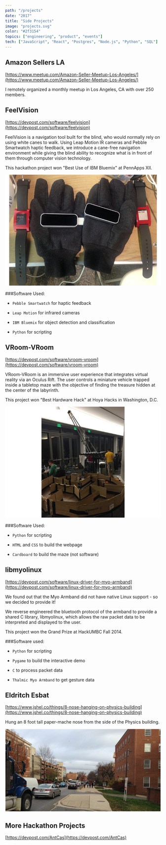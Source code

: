 ```yaml
---
path: "/projects"
date: "2017"
title: "Side Projects"
image: "projects.svg"
color: "#2f3154"
topics: ["engineering", "product", "events"]
tech: ["JavaScript", "React", "Postgres", "Node.js", "Python", "SQL"]
---
```


## Amazon Sellers LA
[https://www.meetup.com/Amazon-Seller-Meetup-Los-Angeles/](https://www.meetup.com/Amazon-Seller-Meetup-Los-Angeles/)

I remotely organized a monthly meetup in Los Angeles, CA with over 250 members.

## FeelVision
[https://devpost.com/software/feelvision](https://devpost.com/software/feelvision)

FeelVision is a navigation tool built for the blind, who would normally rely on using white canes to walk. Using Leap Motion IR cameras and Pebble Smartwatch haptic feedback, we introduce a cane-free navigation environment while giving the blind ability to recognize what is in front of them through computer vision technology.

This hackathon project won "Best Use of IBM Bluemix" at PennApps XII.

![alt text](/images/projects/feelvision.jpg "FeelVision navigation gloves")

###Software Used:
* `Pebble Smartwatch` for haptic feedback

* `Leap Motion` for infrared cameras

* `IBM Bluemix` for object detection and classification

* `Python` for scripting

## VRoom-VRoom
[https://devpost.com/software/vroom-vroom](https://devpost.com/software/vroom-vroom)

VRoom-VRoom is an immersive user experience that integrates virtual reality via an Oculus Rift. The user controls a miniature vehicle trapped inside a tabletop maze with the objective of finding the treasure hidden at the center of the labyrinth.

This project won "Best Hardware Hack" at Hoya Hacks in Washington, D.C.

![alt text](/images/projects/vroomvroom.jpg "Cardboard maze built for VRoom-VRoom")

###Software Used:
* `Python` for scripting

* `HTML` and `CSS` to build the webpage

* `Cardboard` to build the maze (not software)

## libmyolinux
[https://devpost.com/software/linux-driver-for-myo-armband](https://devpost.com/software/linux-driver-for-myo-armband)

We found out that the Myo Armband did not have native Linux support - so we decided to provide it!

We reverse engineered the bluetooth protocol of the armband to provide a shared C library, libmyolinux, which allows the raw packet data to be interpreted and displayed to the user.

This project won the Grand Prize at HackUMBC Fall 2014.

###Software used:
* `Python` for scripting

* `Pygame` to build the interactive demo

* `C` to process packet data

* `Thalmic Myo Armband` to get gesture data

## Eldritch Esbat
[https://www.jshel.co/things/8-nose-hanging-on-physics-building](https://www.jshel.co/things/8-nose-hanging-on-physics-building)

Hung an 8 foot tall paper-mache nose from the side of the Physics building.

![alt text](/images/projects/nose.png "large nose attached to the side of a building")


## More Hackathon Projects
[https://devpost.com/AntCas](https://devpost.com/AntCas)
